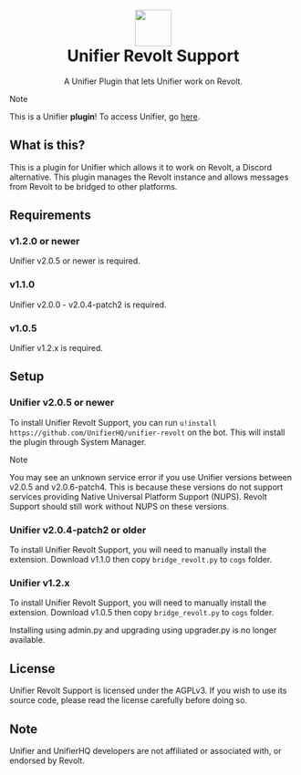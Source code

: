 <h1 align=center>
  <img width=64 src=https://github.com/UnifierHQ/unifier/assets/41323182/3065245a-28b6-4410-9b07-8b940f4796ae><br>
Unifier Revolt Support</h1>
<p align=center>A Unifier Plugin that lets Unifier work on Revolt.</p>

> [!NOTE]
> This is a Unifier **plugin**! To access Unifier, go [here](https://github.com/UnifierHQ/unifier).

## What is this?
This is a plugin for Unifier which allows it to work on Revolt, a Discord alternative. This plugin manages the Revolt 
instance and allows messages from Revolt to be bridged to other platforms.

## Requirements
### v1.2.0 or newer
Unifier v2.0.5 or newer is required.

### v1.1.0
Unifier v2.0.0 - v2.0.4-patch2 is required.

### v1.0.5
Unifier v1.2.x is required.

## Setup
### Unifier v2.0.5 or newer
To install Unifier Revolt Support, you can run `u!install https://github.com/UnifierHQ/unifier-revolt` on the bot.
This will install the plugin through System Manager.

> [!NOTE]
> You may see an unknown service error if you use Unifier versions between v2.0.5 and v2.0.6-patch4. This is because
> these versions do not support services providing Native Universal Platform Support (NUPS). Revolt Support should
> still work without NUPS on these versions. 

### Unifier v2.0.4-patch2 or older
To install Unifier Revolt Support, you will need to manually install the extension. Download v1.1.0 then copy
`bridge_revolt.py` to `cogs` folder.

### Unifier v1.2.x
To install Unifier Revolt Support, you will need to manually install the extension. Download v1.0.5 then copy
`bridge_revolt.py` to `cogs` folder.

Installing using admin.py and upgrading using upgrader.py is no longer available.

## License
Unifier Revolt Support is licensed under the AGPLv3. If you wish to use its source code, please read the license 
carefully before doing so.

## Note
Unifier and UnifierHQ developers are not affiliated or associated with, or endorsed by Revolt.
